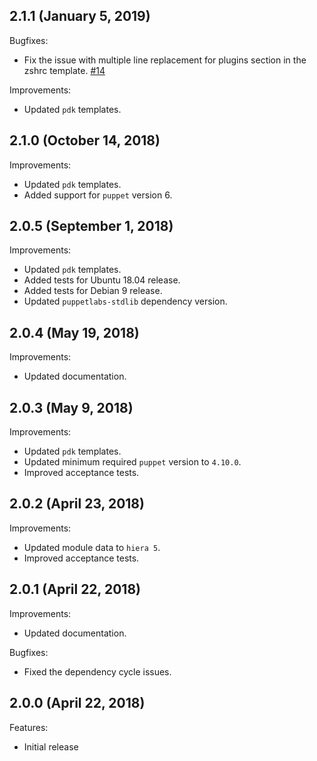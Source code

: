 ## 2.1.1 (January 5, 2019)

Bugfixes:

  - Fix the issue with multiple line replacement for plugins section in the zshrc template. [#14](https://github.com/rehanone/puppet-ohmyzsh/pull/14)

Improvements:

- Updated `pdk` templates.

## 2.1.0 (October 14, 2018)

Improvements:

- Updated `pdk` templates.
- Added support for `puppet` version 6.

## 2.0.5 (September 1, 2018)

Improvements:

- Updated `pdk` templates.
- Added tests for Ubuntu 18.04 release.
- Added tests for Debian 9 release.
- Updated `puppetlabs-stdlib` dependency version.

## 2.0.4 (May 19, 2018)

Improvements:

- Updated documentation.

## 2.0.3 (May 9, 2018)

Improvements:

- Updated `pdk` templates.
- Updated minimum required `puppet` version to `4.10.0`.
- Improved acceptance tests.

## 2.0.2 (April 23, 2018)

Improvements:

  - Updated module data to `hiera 5`.
  - Improved acceptance tests.

## 2.0.1 (April 22, 2018)

Improvements:

  - Updated documentation.

Bugfixes:

  - Fixed the dependency cycle issues.

## 2.0.0 (April 22, 2018)

Features:

  - Initial release
